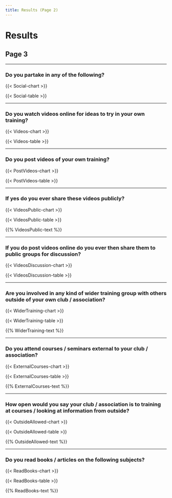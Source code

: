 ```yaml
---
title: Results (Page 2)
---
```

<script type="text/javascript" src="https://www.gstatic.com/charts/loader.js"></script>
<script type="text/javascript">google.charts.load('current', {'packages':['corechart','bar','table']});</script>

# Results 
## Page 3

***

### Do you partake in any of the following?

{{< Social-chart >}}
<script type="text/javascript">google.charts.setOnLoadCallback(drawChartSocial);</script>
<div id="chart-Social" class="chart"></div>
{{< Social-table >}}
<script type="text/javascript">google.charts.setOnLoadCallback(drawTableSocial);</script>
<div id="table-Social" class="table"></div>

***

### Do you watch videos online for ideas to try in your own training?

{{< Videos-chart >}}
<script type="text/javascript">google.charts.setOnLoadCallback(drawChartVideos);</script>
<div id="chart-Videos" class="chart"></div>
{{< Videos-table >}}
<script type="text/javascript">google.charts.setOnLoadCallback(drawTableVideos);</script>
<div id="table-Videos" class="table"></div>

***

### Do you post videos of your own training?

{{< PostVideos-chart >}}
<script type="text/javascript">google.charts.setOnLoadCallback(drawChartPostVideos);</script>
<div id="chart-PostVideos" class="chart"></div>
{{< PostVideos-table >}}
<script type="text/javascript">google.charts.setOnLoadCallback(drawTablePostVideos);</script>
<div id="table-PostVideos" class="table"></div>

***

### If yes do you ever share these videos publicly?

{{< VideosPublic-chart >}}
<script type="text/javascript">google.charts.setOnLoadCallback(drawChartVideosPublic);</script>
<div id="chart-VideosPublic" class="chart"></div>
{{< VideosPublic-table >}}
<script type="text/javascript">google.charts.setOnLoadCallback(drawTableVideosPublic);</script>
<div id="table-VideosPublic" class="table"></div>

{{% VideosPublic-text %}}

***

### If you do post videos online do you ever then share them to public groups for discussion?

{{< VideosDiscussion-chart >}}
<script type="text/javascript">google.charts.setOnLoadCallback(drawChartVideosDiscussion);</script>
<div id="chart-VideosDiscussion" class="chart"></div>
{{< VideosDiscussion-table >}}
<script type="text/javascript">google.charts.setOnLoadCallback(drawTableVideosDiscussion);</script>
<div id="table-VideosDiscussion" class="table"></div>

***

### Are you involved in any kind of wider training group with others outside of your own club / association?

{{< WiderTraining-chart >}}
<script type="text/javascript">google.charts.setOnLoadCallback(drawChartWiderTraining);</script>
<div id="chart-WiderTraining" class="chart"></div>
{{< WiderTraining-table >}}
<script type="text/javascript">google.charts.setOnLoadCallback(drawTableWiderTraining);</script>
<div id="table-WiderTraining" class="table"></div>

{{% WiderTraining-text %}}

***

### Do you attend courses / seminars external to your club / association?

{{< ExternalCourses-chart >}}
<script type="text/javascript">google.charts.setOnLoadCallback(drawChartExternalCourses);</script>
<div id="chart-ExternalCourses" class="chart"></div>
{{< ExternalCourses-table >}}
<script type="text/javascript">google.charts.setOnLoadCallback(drawTableExternalCourses);</script>
<div id="table-ExternalCourses" class="table"></div>

{{% ExternalCourses-text %}}

***

### How open would you say your club / association is to training at courses / looking at information from outside?

{{< OutsideAllowed-chart >}}
<script type="text/javascript">google.charts.setOnLoadCallback(drawChartOutsideAllowed);</script>
<div id="chart-OutsideAllowed" class="chart"></div>
{{< OutsideAllowed-table >}}
<script type="text/javascript">google.charts.setOnLoadCallback(drawTableOutsideAllowed);</script>
<div id="table-OutsideAllowed" class="table"></div>

{{% OutsideAllowed-text %}}

***

### Do you read books / articles on the following subjects?

{{< ReadBooks-chart >}}
<script type="text/javascript">google.charts.setOnLoadCallback(drawChartReadBooks);</script>
<div id="chart-ReadBooks" class="chart"></div>
{{< ReadBooks-table >}}
<script type="text/javascript">google.charts.setOnLoadCallback(drawTableReadBooks);</script>
<div id="table-ReadBooks" class="table"></div>

{{% ReadBooks-text %}}